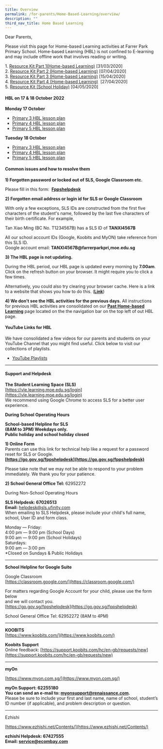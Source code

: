 ```yaml
---
title: Overview
permalink: /for-parents/Home-Based-Learning/overview/
description: ""
third_nav_title: Home Based Learning
---
```

Dear Parents,  
  
Please visit this page for Home-based Learning activities at Farrer Park Primary School. Home-based Learning (HBL) is not confined to E-learning and may include offline work that involves reading or writing.  
  

1\.  [Resource Kit Part 1(Home-based Learning)](/files/hbl1.pdf) \[31/03/2020\] <br>
2\.  [Resource Kit Part 2 (Home-based Learning)](/files/hbl2.pdf) \[07/04/2020\] <br>
3\.  [Resource Kit Part 3 (Home-based Learning)](/files/hbl3.pdf) \[15/04/2020\]<br>
4\.  [Resource Kit Part 4 (Home-based Learning)](/files/hbl4.pdf)  \[27/04/2020\]<br>
5\.  [Resource Kit (School Holiday)](/files/hbl5.pdf) \[04/05/2020\]

  
  

#### HBL on 17 & 18 October 2022

  
**Monday 17 October**  
  

*   [Primary 3 HBL lesson plan](https://docs.google.com/document/d/1O_ZIVImFbjnzprhiRSZxKpiqBUcea1VucUUzu1-JZ28/edit?usp=sharing)
*   [Primary 4 HBL lesson plan](https://docs.google.com/document/d/1s23ouCQsbR-7Kl7gazIUP60kTgoJzV7a3AC08NCkh08/edit?usp=sharing)
*   [Primary 5 HBL lesson plan](https://docs.google.com/document/d/1KVR-o7s_Z7G07k6-zgwGTUcSnOzhsdLkxHZ5oA8uzIY/edit?usp=sharing)

  

**Tuesday 18 October** 

*   [Primary 3 HBL lesson plan](https://docs.google.com/document/d/1HwCuFPmQEQtls3BHYQci0hkEEVWMvEDv1J9mnPzvFks/edit?usp=sharing)
*   [Primary 4 HBL lesson plan](https://docs.google.com/document/d/1q3yh_W5ZayIT09ORbO7oY-zG1pJSo51WehBMj0JyI4M/edit?usp=sharing)
*   [Primary 5 HBL lesson plan](https://docs.google.com/document/d/1EsengWhViKP8R5bmhV5UQ9LkWgkBuR1OqYabTwwlZ1E/edit?usp=sharing)

  
  

#### Common issues and how to resolve them
 

**1) Forgotten password or locked out of SLS, Google Classroom etc.**

Please fill in this form: **[](https://go.gov.sg/fppshelpdesk)** [**Fppshelpdesk**](https://go.gov.sg/fppshelpdesk)  
  
**2) Forgotten email address or login id for SLS or Google Classroom**

With only a few exceptions, SLS IDs are constructed from the first five characters of the student's name, followed by the last five characters of their birth certificate. For example,  
  
Tan Xiao Ming (BC No. T1234567B) has a SLS ID of **TANXI4567B**  

All our school account IDs (Google, Koobits and MyON) take reference from this SLS ID.  
Google account email: **TANXI4567B@farrerparkpri,moe.edu.sg**  

**3) The HBL page is not updating.**

During the HBL period, our HBL page is updated every morning by **7.00am**. Click on the refresh button on your browser. It might require you to click a few times.  
  
Alternatively, you could also try clearing your browser cache. Here is a link to a website that shows you how to do this. ([**Link**](https://www.downing.nz/simple-steps-to-refresh-your-website-browser-cache/))  
  
**4) We don't see the HBL activities for the previous days.**
All instructions for previous HBL activities are consolidated on our [**Past Home-based Learning**](https://www.farrerparkpri.moe.edu.sg/for-parents/home-based-learning/past-home-based-learning) page located on the the navigation bar on the top left of out HBL page.  
  

#### YouTube Links for HBL

We have consolidated a few videos for our parents and students on your YouTube Channel that you might find useful. Click below to visit our collections of playlists.  

*   [YouTube Playlists](https://www.youtube.com/user/fpps1246/playlists?view_as=subscriber) 

  

* * *

#### Support and Helpdesk

**The Student Learning Space (SLS)**  
[https://vle.learning.moe.edu.sg/login](https://vle.learning.moe.edu.sg/login)  
We recommend using Google Chrome to access SLS for a better user experience.  

**During School Operating Hours**  

**School-based Helpline for SLS** <br>
**(8AM to 3PM) Weekdays only.  
Public holiday and school holiday closed**

**1) Online Form**
<br>Parents can use this link for technical help like a request for a password reset for SLS or Google.  
**[https://go.gov.sg/fppshelpdesk](https://go.gov.sg/fppshelpdesk)**  

Please take note that we may not be able to respond to your problem immediately. We thank you for your patience.  

**2) School General Office Tel:** 62952272   
  
During Non-School Operating Hours  
  
**SLS Helpdesk: 67026513**  
**Email:** [helpdesk@sls.ufinity.com](mailto:helpdesk@sls.ufinity.com)  
When emailing to SLS Helpdesk, please include your child's full name, school, User ID and form class.  
  
Monday ― Friday:  
4:00 pm ― 9:00 pm (School Days)  
9:00 am ― 9:00 pm (School Holidays)  
Saturdays:  
9:00 am ― 3:00 pm  
\*Closed on Sundays & Public Holidays  
  

* * *

  

**School Helpline for Google Suite**

Google Classroom  
[https://classroom.google.com/](https://classroom.google.com/)  
  
For matters regarding Google Account for your child, please use the form below  
and we will contact you.  
[https://go.gov.sg/fppshelpdesk](https://go.gov.sg/fppshelpdesk)  
  
School General Office Tel: 62952272 (8AM to 4PM)  
  

* * *

**KOOBITS**  
[https://www.koobits.com/](https://www.koobits.com/)  
  
**Koobits Support**  
Online feedback: [https://support.koobits.com/hc/en-gb/requests/new](https://support.koobits.com/hc/en-gb/requests/new)  
  

* * *

**myOn**  
  
[https://www.myon.com.sg/](https://www.myon.com.sg/)  
  
**myOn Support: 62255180**  
**You can send an e-mail to: [myonsupport@renaissance.com](mailto:myonsupport@renaissance.com).**  
Please be sure to include your first and last name, name of school, student’s ID number (if applicable), and problem description or question.  
  

* * *

Ezhishi  
  
[https://www.ezhishi.net/Contents/](https://www.ezhishi.net/Contents/)  
  
**ezhishi Helpdesk: 67427555  
Email: service@ecombay.com**
